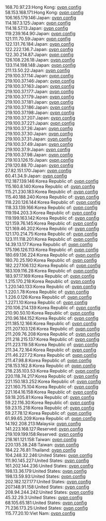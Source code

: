 168.70.97.23:Hong Kong: [ovpn config](vpn/168_70_97_23.ovpn)  
58.153.168.171:Hong Kong: [ovpn config](vpn/58_153_168_171.ovpn)  
106.165.179.146:Japan: [ovpn config](vpn/106_165_179_146.ovpn)  
114.187.3.125:Japan: [ovpn config](vpn/114_187_3_125.ovpn)  
114.18.57.13:Japan: [ovpn config](vpn/114_18_57_13.ovpn)  
119.239.164.90:Japan: [ovpn config](vpn/119_239_164_90.ovpn)  
121.111.70.59:Japan: [ovpn config](vpn/121_111_70_59.ovpn)  
122.131.76.184:Japan: [ovpn config](vpn/122_131_76_184.ovpn)  
122.222.136.7:Japan: [ovpn config](vpn/122_222_136_7.ovpn)  
122.30.214.87:Japan: [ovpn config](vpn/122_30_214_87.ovpn)  
126.108.226.18:Japan: [ovpn config](vpn/126_108_226_18.ovpn)  
133.114.198.148:Japan: [ovpn config](vpn/133_114_198_148.ovpn)  
211.13.50.22:Japan: [ovpn config](vpn/211_13_50_22.ovpn)  
219.100.37.114:Japan: [ovpn config](vpn/219_100_37_114.ovpn)  
219.100.37.146:Japan: [ovpn config](vpn/219_100_37_146.ovpn)  
219.100.37.163:Japan: [ovpn config](vpn/219_100_37_163.ovpn)  
219.100.37.177:Japan: [ovpn config](vpn/219_100_37_177.ovpn)  
219.100.37.179:Japan: [ovpn config](vpn/219_100_37_179.ovpn)  
219.100.37.181:Japan: [ovpn config](vpn/219_100_37_181.ovpn)  
219.100.37.186:Japan: [ovpn config](vpn/219_100_37_186.ovpn)  
219.100.37.198:Japan: [ovpn config](vpn/219_100_37_198.ovpn)  
219.100.37.207:Japan: [ovpn config](vpn/219_100_37_207.ovpn)  
219.100.37.221:Japan: [ovpn config](vpn/219_100_37_221.ovpn)  
219.100.37.26:Japan: [ovpn config](vpn/219_100_37_26.ovpn)  
219.100.37.30:Japan: [ovpn config](vpn/219_100_37_30.ovpn)  
219.100.37.31:Japan: [ovpn config](vpn/219_100_37_31.ovpn)  
219.100.37.49:Japan: [ovpn config](vpn/219_100_37_49.ovpn)  
219.100.37.9:Japan: [ovpn config](vpn/219_100_37_9.ovpn)  
219.100.37.98:Japan: [ovpn config](vpn/219_100_37_98.ovpn)  
219.103.126.15:Japan: [ovpn config](vpn/219_103_126_15.ovpn)  
219.120.88.70:Japan: [ovpn config](vpn/219_120_88_70.ovpn)  
27.82.151.170:Japan: [ovpn config](vpn/27_82_151_170.ovpn)  
60.41.34.9:Japan: [ovpn config](vpn/60_41_34_9.ovpn)  
112.187.139.146:Korea Republic of: [ovpn config](vpn/112_187_139_146.ovpn)  
115.160.8.140:Korea Republic of: [ovpn config](vpn/115_160_8_140.ovpn)  
115.21.230.183:Korea Republic of: [ovpn config](vpn/115_21_230_183.ovpn)  
115.40.188.240:Korea Republic of: [ovpn config](vpn/115_40_188_240.ovpn)  
118.220.126.144:Korea Republic of: [ovpn config](vpn/118_220_126_144.ovpn)  
118.33.139.166:Korea Republic of: [ovpn config](vpn/118_33_139_166.ovpn)  
119.194.203.3:Korea Republic of: [ovpn config](vpn/119_194_203_3.ovpn)  
119.199.163.142:Korea Republic of: [ovpn config](vpn/119_199_163_142.ovpn)  
121.159.76.145:Korea Republic of: [ovpn config](vpn/121_159_76_145.ovpn)  
121.169.46.202:Korea Republic of: [ovpn config](vpn/121_169_46_202.ovpn)  
121.170.214.75:Korea Republic of: [ovpn config](vpn/121_170_214_75.ovpn)  
123.111.118.201:Korea Republic of: [ovpn config](vpn/123_111_118_201.ovpn)  
14.39.13.177:Korea Republic of: [ovpn config](vpn/14_39_13_177.ovpn)  
175.196.126.113:Korea Republic of: [ovpn config](vpn/175_196_126_113.ovpn)  
180.69.136.224:Korea Republic of: [ovpn config](vpn/180_69_136_224.ovpn)  
180.70.25.190:Korea Republic of: [ovpn config](vpn/180_70_25_190.ovpn)  
182.227.106.132:Korea Republic of: [ovpn config](vpn/182_227_106_132.ovpn)  
183.109.116.28:Korea Republic of: [ovpn config](vpn/183_109_116_28.ovpn)  
183.97.17.169:Korea Republic of: [ovpn config](vpn/183_97_17_169.ovpn)  
1.215.170.218:Korea Republic of: [ovpn config](vpn/1_215_170_218.ovpn)  
1.220.140.133:Korea Republic of: [ovpn config](vpn/1_220_140_133.ovpn)  
1.220.1.78:Korea Republic of: [ovpn config](vpn/1_220_1_78.ovpn)  
1.226.0.126:Korea Republic of: [ovpn config](vpn/1_226_0_126.ovpn)  
1.227.1.10:Korea Republic of: [ovpn config](vpn/1_227_1_10.ovpn)  
210.106.214.139:Korea Republic of: [ovpn config](vpn/210_106_214_139.ovpn)  
210.90.50.10:Korea Republic of: [ovpn config](vpn/210_90_50_10.ovpn)  
210.96.184.152:Korea Republic of: [ovpn config](vpn/210_96_184_152.ovpn)  
211.185.12.166:Korea Republic of: [ovpn config](vpn/211_185_12_166.ovpn)  
211.207.103.126:Korea Republic of: [ovpn config](vpn/211_207_103_126.ovpn)  
211.209.76.208:Korea Republic of: [ovpn config](vpn/211_209_76_208.ovpn)  
211.218.215.137:Korea Republic of: [ovpn config](vpn/211_218_215_137.ovpn)  
211.223.119.58:Korea Republic of: [ovpn config](vpn/211_223_119_58.ovpn)  
211.34.72.164:Korea Republic of: [ovpn config](vpn/211_34_72_164.ovpn)  
211.46.227.72:Korea Republic of: [ovpn config](vpn/211_46_227_72.ovpn)  
211.47.98.8:Korea Republic of: [ovpn config](vpn/211_47_98_8.ovpn)  
218.153.162.8:Korea Republic of: [ovpn config](vpn/218_153_162_8.ovpn)  
218.235.103.53:Korea Republic of: [ovpn config](vpn/218_235_103_53.ovpn)  
220.118.74.217:Korea Republic of: [ovpn config](vpn/220_118_74_217.ovpn)  
221.150.183.252:Korea Republic of: [ovpn config](vpn/221_150_183_252.ovpn)  
221.160.75.104:Korea Republic of: [ovpn config](vpn/221_160_75_104.ovpn)  
221.164.16.158:Korea Republic of: [ovpn config](vpn/221_164_16_158.ovpn)  
59.18.205.81:Korea Republic of: [ovpn config](vpn/59_18_205_81.ovpn)  
59.22.116.30:Korea Republic of: [ovpn config](vpn/59_22_116_30.ovpn)  
59.23.15.218:Korea Republic of: [ovpn config](vpn/59_23_15_218.ovpn)  
59.27.78.12:Korea Republic of: [ovpn config](vpn/59_27_78_12.ovpn)  
61.99.65.209:Korea Republic of: [ovpn config](vpn/61_99_65_209.ovpn)  
14.192.208.213:Malaysia: [ovpn config](vpn/14_192_208_213.ovpn)  
141.223.168.127:Reserved: [ovpn config](vpn/141_223_168_127.ovpn)  
219.109.199.158:Reserved: [ovpn config](vpn/219_109_199_158.ovpn)  
218.161.121.158:Taiwan: [ovpn config](vpn/218_161_121_158.ovpn)  
220.135.38.248:Taiwan: [ovpn config](vpn/220_135_38_248.ovpn)  
184.22.76.81:Thailand: [ovpn config](vpn/184_22_76_81.ovpn)  
104.248.32.246:United States: [ovpn config](vpn/104_248_32_246.ovpn)  
111.90.145.227:United States: [ovpn config](vpn/111_90_145_227.ovpn)  
161.202.144.236:United States: [ovpn config](vpn/161_202_144_236.ovpn)  
198.13.36.179:United States: [ovpn config](vpn/198_13_36_179.ovpn)  
198.13.59.93:United States: [ovpn config](vpn/198_13_59_93.ovpn)  
202.182.127.177:United States: [ovpn config](vpn/202_182_127_177.ovpn)  
207.148.91.158:United States: [ovpn config](vpn/207_148_91_158.ovpn)  
208.94.244.242:United States: [ovpn config](vpn/208_94_244_242.ovpn)  
45.32.29.3:United States: [ovpn config](vpn/45_32_29_3.ovpn)  
68.105.65.181:United States: [ovpn config](vpn/68_105_65_181.ovpn)  
71.236.173.25:United States: [ovpn config](vpn/71_236_173_25.ovpn)  
115.77.20.10:Viet Nam: [ovpn config](vpn/115_77_20_10.ovpn)  
